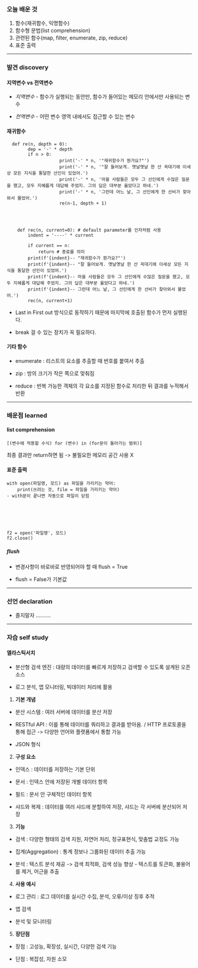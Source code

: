 ### 오늘 배운 것
1) 함수(재귀함수, 익명함수)
2) 함수형 문법(list comprehension)
3) 관련된 함수(map, filter, enumerate, zip, reduce)
4) 표준 출력

***

### 발견 discovery
#### 지역변수 vs 전역변수

- *지역변수*   - 함수가 실행되는 동안만, 함수가 들어있는 메모리 안에서만 사용되는 변수

- *전역변수*   - 어떤 변수 영역 내에서도 접근할 수 있는 변수



#### 재귀함수



      def re(n, depth = 0):
            dep = '-' * depth
            if n > 0:
                        print('-' * n, '"재귀함수가 뭔가요?"')
                        print('-' * n, '"잘 들어보게. 옛날옛날 한 산 꼭대기에 이세상 모든 지식을 통달한 선인이 있었어.')
                        print('-' * n, '마을 사람들은 모두 그 선인에게 수많은 질문을 했고, 모두 지혜롭게 대답해 주었지. 그의 답은 대부분 옳았다고 하네.')
                        print('-' * n, '그런데 어느 날, 그 선인에게 한 선비가 찾아와서 물었어.')
                        re(n-1, depth + 1)




        def rec(n, current=0): # default parameter를 인자처럼 사용
            indent = '----' * current
    
            if current == n:
                return # 종료를 의미
            print(f'{indent}-- "재귀함수가 뭔가요?"')
            print(f'{indent}-- "잘 들어보게. 옛날옛날 한 산 꼭대기에 이세상 모든 지식을 통달한 선인이 있었어.')
            print(f'{indent}-- 마을 사람들은 모두 그 선인에게 수많은 질문을 했고, 모두 지혜롭게 대답해 주었지. 그의 답은 대부분 옳았다고 하네.')
            print(f'{indent}-- 그런데 어느 날, 그 선인에게 한 선비가 찾아와서 물었어.')
            rec(n, current+1)
            


- Last in First out 방식으로 동작하기 때문에 마지막에 호출된 함수가 먼저 실행된다. 

- break 걸 수 있는 장치가 꼭 필요하다.


#### 기타 함수

- enumerate : 리스트의 요소를 추출할 때 번호를 붙여서 추출

- zip : 방의 크기가 작은 쪽으로 맞춰짐

- reduce : 반복 가능한 객체의 각 요소를 지정된 함수로 처리한 뒤 결과를 누적해서 반환


***


### 배운점 learned

#### list comprehension




    [(변수에 적용할 수식) for (변수) in (for문이 돌아가는 범위)]
    



최종 결과만 return하면 됨 -> 불필요한 메모리 공간 사용 X


#### 표준 출력



    with open(파일명, 모드) as 파일을 가리키는 약어:
        print(쓰려는 것, file = 파일을 가리키는 약어)
    - with문이 끝나면 자동으로 파일이 닫힘
    





    f2 = open('파일명', 모드)
    f2.close()
    



##### flush 

- 변경사항이 바로바로 반영되어야 할 때 flush = True


- flush = False가 기본값


***

### 선언 declaration

- 졸지말자 ..........


***

### 자습 self study


#### 엘라스틱서치

- 분산형 검색 엔진 : 대량의 데이터를 빠르게 저장하고 검색할 수 있도록 설계된 오픈소스

- 로그 분석, 앱 모니터링, 빅데이터 처리에 활용


1) **기본 개념**

- 분산 시스템 : 여러 서버에 데이터를 분산 저장

- RESTful API : 이를 통해 데이터를 쿼리하고 결과를 받아옴. / HTTP 프로토콜을 통해 접근 -> 다양한 언어와 플랫폼에서 통합 가능

- JSON 형식


2) **구성 요소**

- 인덱스 : 데이터를 저장하는 기본 단위

- 문서 : 인덱스 안에 저장된 개별 데이터 항목

- 필드 : 문서 안 구체적인 데이터 항목

- 샤드와 복제 : 데이터를 여러 샤드에 분할하여 저장, 샤드는 각 서버에 분산되어 저장


3) **기능**

- 검색 : 다양한 형태의 검색 지원, 자연어 처리, 정규표현식, 맞춤법 교정도 가능

- 집계(Aggregation) : 통계 정보나 그룹화된 데이터 추출 가능

- 분석 : 텍스트 분석 제공 -> 검색 최적화, 검색 성능 향상 - 텍스트를 토큰화, 불용어를 제거, 어근을 추출


4) **사용 예시**

- 로그 관리 : 로그 데이터를 실시간 수집, 분석, 오류/이상 징후 추적

- 앱 검색 

- 분석 및 모니터링


5) **장단점**

- 장점 : 고성능, 확장성, 실시간, 다양한 검색 기능


- 단점 : 복잡성, 자원 소모
